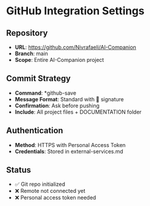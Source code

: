 # GitHub Integration Settings

## Repository
- **URL**: https://github.com/Nivrafaeli/AI-Companion
- **Branch**: main
- **Scope**: Entire AI-Companion project

## Commit Strategy
- **Command**: *github-save
- **Message Format**: Standard with 🤖 signature
- **Confirmation**: Ask before pushing
- **Include**: All project files + DOCUMENTATION folder

## Authentication
- **Method**: HTTPS with Personal Access Token
- **Credentials**: Stored in external-services.md

## Status
- ✅ Git repo initialized
- ❌ Remote not connected yet
- ❌ Personal access token needed